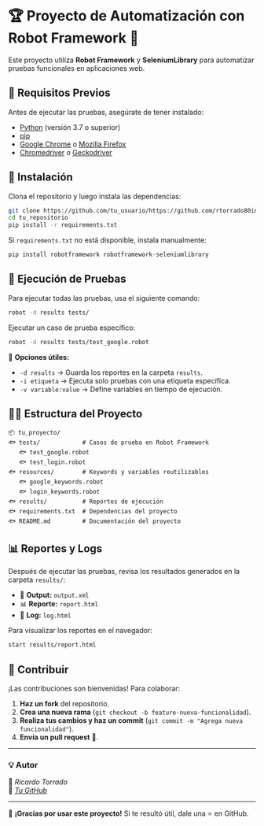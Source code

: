 # 🏆 Proyecto de Automatización con Robot Framework 🚀

Este proyecto utiliza **Robot Framework** y **SeleniumLibrary** para automatizar pruebas funcionales en aplicaciones web.

## 📌 Requisitos Previos

Antes de ejecutar las pruebas, asegúrate de tener instalado:

- [Python](https://www.python.org/) (versión 3.7 o superior)
- [pip](https://pip.pypa.io/en/stable/)
- [Google Chrome](https://www.google.com/chrome/) o [Mozilla Firefox](https://www.mozilla.org/)
- [Chromedriver](https://chromedriver.chromium.org/downloads) o [Geckodriver](https://github.com/mozilla/geckodriver/releases)

## 📝 Instalación

Clona el repositorio y luego instala las dependencias:

```sh
git clone https://github.com/tu_usuario/https://github.com/rtorrado80ing/RobotFramework.git
cd tu_repositorio
pip install -r requirements.txt
```

Si `requirements.txt` no está disponible, instala manualmente:

```sh
pip install robotframework robotframework-seleniumlibrary
```

## 🚀 Ejecución de Pruebas

Para ejecutar todas las pruebas, usa el siguiente comando:

```sh
robot -d results tests/
```

Ejecutar un caso de prueba específico:

```sh
robot -d results tests/test_google.robot
```

📌 **Opciones útiles:**
- `-d results` → Guarda los reportes en la carpeta `results`.
- `-i etiqueta` → Ejecuta solo pruebas con una etiqueta específica.
- `-v variable:value` → Define variables en tiempo de ejecución.

## 💂️‍♂️ Estructura del Proyecto

```
📦 tu_proyecto/
️🐟 tests/            # Casos de prueba en Robot Framework
️   🐟 test_google.robot
️   🐟 test_login.robot
️🐟 resources/        # Keywords y variables reutilizables
️   🐟 google_keywords.robot
️   🐟 login_keywords.robot
️🐟 results/          # Reportes de ejecución
️🐟 requirements.txt  # Dependencias del proyecto
️🐟 README.md         # Documentación del proyecto
```

## 📊 Reportes y Logs

Después de ejecutar las pruebas, revisa los resultados generados en la carpeta `results/`:

- 📄 **Output:** `output.xml`
- 📊 **Reporte:** `report.html`
- 📝 **Log:** `log.html`

Para visualizar los reportes en el navegador:

```sh
start results/report.html
```

## 📌 Contribuir

¡Las contribuciones son bienvenidas! Para colaborar:

1. **Haz un fork** del repositorio.
2. **Crea una nueva rama** (`git checkout -b feature-nueva-funcionalidad`).
3. **Realiza tus cambios y haz un commit** (`git commit -m "Agrega nueva funcionalidad"`).
4. **Envía un pull request** 🚀.

---

### 💡 Autor
📌 _Ricardo Torrado_  
📌 _[Tu GitHub](https://github.com/tu_usuario)_  

---

🎯 **¡Gracias por usar este proyecto!** Si te resultó útil, dale una ⭐ en GitHub.
